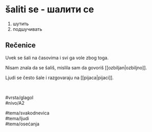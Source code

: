 # šaliti se - шалити се

1. шутить
2. подшучивать

## Rečenice

Uvek se šali na časovima i svi ga vole zbog toga.

Nisam znala da se šališ, mislila sam da govoriš [[ozbiljan|ozbiljno]].

Ljudi se često šale i razgovaraju na [[pijaca|pijaci]].

<br>

#vrsta/glagol  
#nivo/A2  

#tema/svakodnevica  
#tema/ljudi  
#tema/osećanja  
